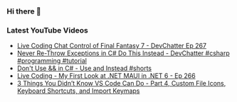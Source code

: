 ### Hi there 👋


<!--
**benrick/benrick** is a ✨ _special_ ✨ repository because its `README.md` (this file) appears on your GitHub profile.

Here are some ideas to get you started:

- 🔭 I’m currently working on ...
- 🌱 I’m currently learning ...
- 👯 I’m looking to collaborate on ...
- 🤔 I’m looking for help with ...
- 💬 Ask me about ...
- 📫 How to reach me: ...
- 😄 Pronouns: he/him
- ⚡ Fun fact: ...
-->

### Latest YouTube Videos
<!-- BLOG-POST-LIST:START -->
- [Live Coding Chat Control of Final Fantasy 7 - DevChatter Ep 267](https://www.youtube.com/watch?v=1zWRlJMEjH8)
- [Never Re-Throw Exceptions in C# Do This Instead - DevChatter #csharp #programming #tutorial](https://www.youtube.com/watch?v=RyBBOnkPYHc)
- [Don&#39;t Use &amp;&amp; in C# - Use and Instead #shorts](https://www.youtube.com/watch?v=grQ98qjbl4Q)
- [Live Coding - My First Look at .NET MAUI in .NET 6 - Ep 266](https://www.youtube.com/watch?v=pW9QKXrTi0g)
- [3 Things You Didn’t Know VS Code Can Do - Part 4, Custom File Icons, Keyboard Shortcuts, and Import Keymaps](https://brendoneus.com//post/3-Things-You-Did-Not-Know-VSCode-Can-Do-Part4/)
<!-- BLOG-POST-LIST:END -->

